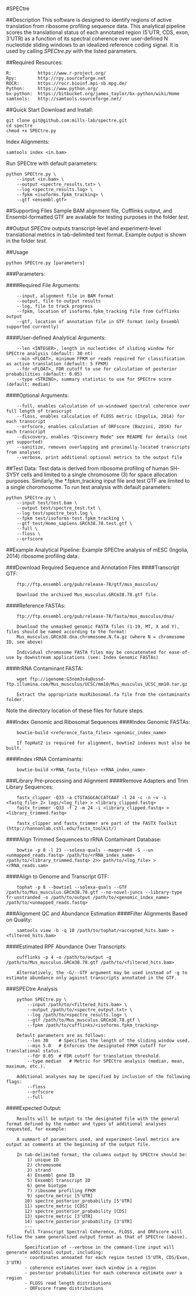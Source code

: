 #SPECtre

##Description
This software is designed to identify regions of active translation from ribosome profiling sequence data. This analytical pipeline scores the translational status of each annotated region (5'UTR, CDS, exon, 3'UTR) as a function of its spectral coherence over user-defined N nucleotide sliding windows to an idealized reference coding signal. It is used by calling *SPECtre.py* with the listed parameters.

##Required Resources:
```
R:			https://www.r-project.org/
Rpy:		http://rpy.sourceforge.net
ROCR:		https://rocr.bioinf.mpi-sb.mpg.de/
Python:		https://www.python.org/
bx-python:	https://bitbucket.org/james_taylor/bx-python/wiki/Home
samtools:	http://samtools.sourceforge.net/
```

##Quick Start
Download and Install:
```
git clone git@github.com:mills-lab/spectre.git
cd spectre
chmod +x SPECtre.py
```

Index Alignments:
```
samtools index <in.bam>
```

Run SPECtre with default parameters:
```
python SPECtre.py \
	--input <in.bam> \
	--output <spectre_results.txt> \
	--log <spectre_results.log> \
	--fpkm <isoforms.fpkm_tracking> \
	--gtf <ensembl.gtf>
```

##Supporting Files
Sample BAM alignment file, Cufflinks output, and Ensembl-formatted GTF are available for testing purposes in the folder *test*.

##Output
*SPECtre* outputs transcript-level and experiment-level translational metrics in tab-delimited text format. Example output is shown in the folder *test*.

##Usage
```
python SPECtre.py [parameters]
```

###Parameters:

####Required File Arguments:
```
	--input, alignment file in BAM format
	--output, file to output results
	--log, file to track progress
	--fpkm, location of isoforms.fpkm_tracking file from Cufflinks output
	--gtf, location of annotation file in GTF format (only Ensembl supported currently)
```

####User-defined Analytical Arguments:
```
	--len <INTEGER>, length in nucleotides of sliding window for SPECtre analysis (default: 30 nt)
	--min <FLOAT>, minimum FPKM or reads required for classification as active translation (default: 5 FPKM)
	--fdr <FLOAT>, FDR cutoff to use for calculation of posterior probabilities (default: 0.05)
	--type <STRING>, summary statistic to use for SPECtre score (default: median)
```

####Optional Arguments:
```
	--full, enables calculation of un-windowed spectral coherence over full length of transcript
	--floss, enables calculation of FLOSS metric (Ingolia, 2014) for each transcript
	--orfscore, enables calculation of ORFscore (Bazzini, 2014) for each transcript
	--discovery, enables "Discovery Mode" see README for details (not yet supported)
	--sanitize, removes overlapping and proximally-located transcripts from analyses
	--verbose, print additional optional metrics to the output file
```

##Test Data:
Test data is derived from ribosome profiling of human SH-SY5Y cells and limited to a single chromosome (3) for space allocation purposes. Similarly, the *.fpkm_tracking input file and test GTF are limited to a single choromosome. To run test analysis with default parameters:
```
python SPECtre.py \
	--input test/test.bam \
	--output test/spectre_test.txt \
	--log test/spectre_test.log \
	--fpkm test/isoforms-test.fpkm_tracking \
	--gtf test/Homo_sapiens.GRCh38.78.test.gtf \
	--full \
	--floss \
	--orfscore
```

##Example Analytical Pipeline:
Example SPECtre analysis of mESC (Ingolia, 2014) ribosome profiling data.

###Download Required Sequence and Annotation Files
####Transcript GTF:
```
	ftp://ftp.ensembl.org/pub/release-78/gtf/mus_musculus/
	
	Download the archived Mus_musculus.GRCm38.78.gtf file.
```
####Reference FASTAs:
```
	ftp://ftp.ensembl.org/pub/release-78/fasta/mus_musculus/dna/
	
	Download the unmasked genomic FASTA files (1-19, MT, X and Y), files should be named according to the format:
	Mus_musculus.GRCm38.dna.chromosome.N.fa.gz (where N = chromosome ID, see above)
	
	Individual chromosome FASTA files may be concatenated for ease-of-use by downstream applications (see: Index Genomic FASTAs)
```
####rRNA Contaminant FASTA:
```
	wget ftp://igenome:G3nom3s4u@ussd-ftp.illumina.com/Mus_musculus/UCSC/mm10/Mus_musculus_UCSC_mm10.tar.gz

	Extract the appropriate musRibosomal.fa file from the contaminants folder.
```
Note the directory location of these files for future steps.

###Index Genomic and Ribosomal Sequences
####Index Genomic FASTAs:
```
	bowtie-build <reference_fasta_files> <genomic_index_name>
	
	If TopHat2 is required for alignment, bowtie2 indexes must also be built.
```
####Index rRNA Contaminants:
```
	bowtie-build <rRNA_fasta_files> <rRNA_index_name>
```

###Library Pre-processing and Alignment
####Remove Adapters and Trim Library Sequences:
```
	fastx_clipper -Q33 -a CTGTAGGCACCATCAAT -l 24 -c -n –v -i <fastq_file> 2> logs/<log_file> > <library_clipped.fastq>
	fastx_trimmer -Q33 -f 2 -m 24 -i <library_clipped.fastq> > <library_trimmed.fastq>
	
	fastx_clipper and fastx_trimmer are part of the FASTX Toolkit (http://hannonlab.cshl.edu/fastx_toolkit/)
```
####Align Trimmed Sequences to rRNA Contaminant Database:
```
	bowtie -p 8 -l 23 --solexa-quals --maqerr=60 -S --un <unmapped_reads.fastq> /path/to/<rRNA_index_name> /path/to/<library_trimmed.fastq> 2>> path/to/<log_file> > <rRNA_reads.sam>
```
####Align to Genome and Transcript GTF:
```
	tophat -p 8 --bowtie1 --solexa-quals --GTF /path/to/Mus_musculus.GRCm38.78.gtf --no-novel-juncs --library-type fr-unstranded -o /path/to/output /path/to/<genomic_index_name> /path/to/<unmapped_reads.fastq>
```

###Alignment QC and Abundance Estimation
####Filter Alignments Based on Quality:
```
	samtools view -b -q 10 /path/to/tophat/<accepted_hits.bam> > <filtered_hits.bam>
```
####Estimated RPF Abundance Over Transcripts:
```
	cufflinks -p 4 -o /path/to/output -g /path/to/Mus_musculus.GRCm38.78.gtf /path/to/<filtered_hits.bam>
	
	Alternatively, the -G/--GTF argument may be used instead of -g to estimate abundance only against transcripts annotated in the GTF.
```

###SPECtre Analysis
```
	python SPECtre.py \
		--input /path/to/<filtered_hits.bam> \
		--output /path/to/<spectre_output.txt> \
		--log /path/to/<spectre_results.log> \
		--gtf /path/to/Mus_musculus.GRCm38.78.gtf \
		--fpkm /path/to/cufflinks/<isoforms.fpkm_tracking>
	
	Default parameters are as follows:
		--len 30	# Specifies the length of the sliding window used.
		--min 5.0	# Enforces the designated FPKM cutoff for translational status.
		--fdr 0.05	# FDR cutoff for translation threshold.
		--type median	# Metric for SPECtre analysis (median, mean, maximum, etc.).
	
	Additional analyses may be specified by inclusion of the following flags:
		--floss
		--orfscore
		--full
```
####Expected Output:
```
	Results will be output to the designated file with the general format defined by the number and types of additional analyses requested, for example:

	A summart of parameters used, and experiment-level metrics are output as comments at the beginning of the output file.

	In tab-delimited format, the columns output by SPECtre should be:
		1) unique ID
		2) chromosome
		3) strand
  		4) Ensembl gene ID
  		5) Ensembl transcript ID
	  	6) gene biotype
	  	7) ribosome profiling FPKM
	  	9) spectre_metric [5'UTR]
	   10) spectre_posterior_probability [5'UTR]
	   11) spectre_metric [CDS]
	   12) spectre_posterior_probability [CDS]
	   13) spectre_metric [3'UTR]
	   14) spectre_posterior_probability [3'UTR]
	   ---
	   Full Transcript Spectral Coherence, FLOSS, and ORFscore will follow the same generalized output format as that of SPECtre (above).
	       
	   Specification of --verbose in the command-line input will generate additonal output, including:
	   - coordinates annoated for each region tested (5'UTR, CDS/Exon, 3'UTR)
	   - coherence estimates over each window in a region
	   - posterior probabilities for each coherence estimate over a region
	   - FLOSS read length distributions
	   - ORFscore frame distributions
```
